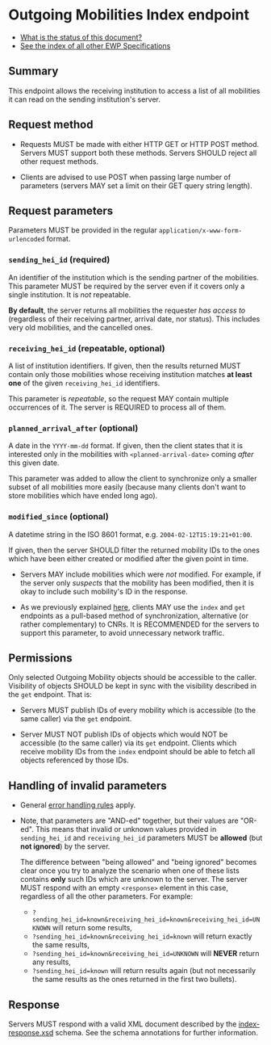 Outgoing Mobilities Index endpoint
==================================

* [What is the status of this document?][statuses]
* [See the index of all other EWP Specifications][develhub]


Summary
-------

This endpoint allows the receiving institution to access a list of all
mobilities it can read on the sending institution's server.


Request method
--------------

 * Requests MUST be made with either HTTP GET or HTTP POST method. Servers MUST
   support both these methods. Servers SHOULD reject all other request methods.

 * Clients are advised to use POST when passing large number of parameters
   (servers MAY set a limit on their GET query string length).


Request parameters
------------------

Parameters MUST be provided in the regular `application/x-www-form-urlencoded`
format.


### `sending_hei_id` (required)

An identifier of the institution which is the sending partner of the
mobilities. This parameter MUST be required by the server even if it covers
only a single institution. It is *not* repeatable.

**By default**, the server returns all mobilities the requester *has access to*
(regardless of their receiving partner, arrival date, nor status). This
includes very old mobilities, and the cancelled ones.


### `receiving_hei_id` (repeatable, optional)

A list of institution identifiers. If given, then the results returned MUST
contain only those mobilities whose receiving institution matches **at least
one** of the given `receiving_hei_id` identifiers.

This parameter is *repeatable*, so the request MAY contain multiple occurrences
of it. The server is REQUIRED to process all of them.


### `planned_arrival_after` (optional)

A date in the `YYYY-mm-dd` format. If given, then the client states that it is
interested only in the mobilities with `<planned-arrival-date>` coming *after*
this given date.

This parameter was added to allow the client to synchronize only a smaller
subset of all mobilities more easily (because many clients don't want to store
mobilities which have ended long ago).


### `modified_since` (optional)

A datetime string in the ISO 8601 format, e.g. `2004-02-12T15:19:21+01:00`.

If given, then the server SHOULD filter the returned mobility IDs to the ones
which have been either created or modified after the given point in time.

 * Servers MAY include mobilities which were *not* modified. For example, if
   the server only *suspects* that the mobility has been modified, then it is
   okay to include such mobility's ID in the response.

 * As we previously explained [here][index-pulling], clients MAY use the
   `index` and `get` endpoints as a pull-based method of synchronization,
   alternative (or rather complementary) to CNRs. It is RECOMMENDED for the
   servers to support this parameter, to avoid unnecessary network traffic.


Permissions
-----------

Only selected Outgoing Mobility objects should be accessible to the caller.
Visibility of objects SHOULD be kept in sync with the visibility described in
the `get` endpoint. That is:

 * Servers MUST publish IDs of every mobility which is accessible (to the same
   caller) via the `get` endpoint.

 * Server MUST NOT publish IDs of objects which would NOT be accessible (to the
   same caller) via its `get` endpoint. Clients which receive mobility IDs from
   the `index` endpoint should be able to fetch all objects referenced by those
   IDs.


Handling of invalid parameters
------------------------------

 * General [error handling rules][error-handling] apply.

 * Note, that parameters are "AND-ed" together, but their values are "OR-ed".
   This means that invalid or unknown values provided in `sending_hei_id` and
   `receiving_hei_id` parameters MUST be **allowed** (but **not ignored**) by
   the server.

   The difference between "being allowed" and "being ignored" becomes clear
   once you try to analyze the scenario when one of these lists contains
   **only** such IDs which are unknown to the server. The server MUST respond
   with an empty `<response>` element in this case, regardless of all the other
   parameters. For example:

   * `?sending_hei_id=known&receiving_hei_id=known&receiving_hei_id=UNKNOWN`
     will return some results,
   * `?sending_hei_id=known&receiving_hei_id=known` will return exactly the
     same results,
   * `?sending_hei_id=known&receiving_hei_id=UNKNOWN` will **NEVER** return any
     results,
   * `?sending_hei_id=known` will return results again (but not necessarily the
     same results as the ones returned in the first two bullets).


Response
--------

Servers MUST respond with a valid XML document described by the
[index-response.xsd](index-response.xsd) schema. See the schema annotations
for further information.


[develhub]: http://developers.erasmuswithoutpaper.eu/
[statuses]: https://github.com/erasmus-without-paper/ewp-specs-management#statuses
[registry-spec]: https://github.com/erasmus-without-paper/ewp-specs-api-registry
[discovery-api]: https://github.com/erasmus-without-paper/ewp-specs-api-discovery
[echo]: https://github.com/erasmus-without-paper/ewp-specs-api-echo
[error-handling]: https://github.com/erasmus-without-paper/ewp-specs-architecture#error-handling
[institutions-api]: https://github.com/erasmus-without-paper/ewp-specs-api-institutions
[index-pulling]: https://github.com/erasmus-without-paper/ewp-specs-architecture#index-pulling
